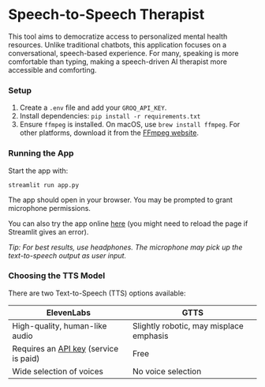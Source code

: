 # Speech-to-Speech Therapist

This tool aims to democratize access to personalized mental health resources. Unlike traditional chatbots, this application focuses on a conversational, speech-based experience. For many, speaking is more comfortable than typing, making a speech-driven AI therapist more accessible and comforting.

### Setup

1. Create a `.env` file and add your `GROQ_API_KEY`.
2. Install dependencies: `pip install -r requirements.txt`
3. Ensure `ffmpeg` is installed. On macOS, use `brew install ffmpeg`. For other platforms, download it from the [FFmpeg website](https://ffmpeg.org/download.html).

### Running the App

Start the app with:

```
streamlit run app.py
```

The app should open in your browser. You may be prompted to grant microphone permissions.

You can also try the app online [here](https://s2s-therapist.streamlit.app/) (you might need to reload the page if Streamlit gives an error).

*Tip: For best results, use headphones. The microphone may pick up the text-to-speech output as user input.*

### Choosing the TTS Model

There are two Text-to-Speech (TTS) options available:

| ElevenLabs | GTTS |
|---|---|
| High-quality, human-like audio | Slightly robotic, may misplace emphasis |
| Requires an [API key](https://elevenlabs.io/app/settings/api-keys) (service is paid) | Free |
| Wide selection of voices | No voice selection |
